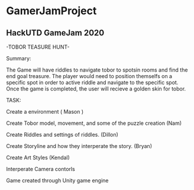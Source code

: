 # GamerJamProject
HackUTD GameJam 2020
-

-TOBOR TEASURE HUNT-

Summary:

The Game will have riddles to navigate tobor to spotsin rooms and find the end goal treasure. The player would need to position themselfs on a specific spot in order to active riddle and navigate to the specific spot. Once the game is completed, the user will recieve a golden skin for tobor.

TASK:

Create a environment ( Mason )

Create Tobor model, movement, and some of the puzzle creation (Nam)

Create Riddles and settings of riddles. (Dillon)

Create Storyline and how they interperate the story. (Bryan)

Create Art Styles (Kendal)

Interperate Camera contorls

Game created through Unity game engine 


